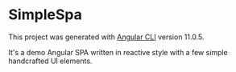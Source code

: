 # SimpleSpa

This project was generated with [Angular CLI](https://github.com/angular/angular-cli) version 11.0.5.

It's a demo Angular SPA written in reactive style with a few simple handcrafted UI elements.

